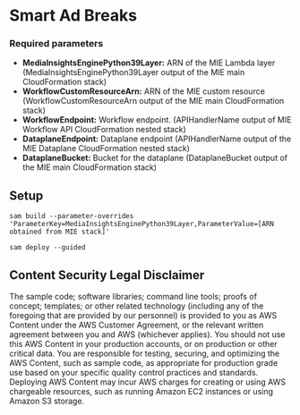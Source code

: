 # Smart Ad Breaks

### Required parameters

- **MediaInsightsEnginePython39Layer:** ARN of the MIE Lambda layer (MediaInsightsEnginePython39Layer output of the MIE main CloudFormation stack)
- **WorkflowCustomResourceArn:** ARN of the MIE custom resource (WorkflowCustomResourceArn output of the MIE main CloudFormation stack)
- **WorkflowEndpoint:** Workflow endpoint. (APIHandlerName output of MIE Workflow API CloudFormation nested stack)
- **DataplaneEndpoint:** Dataplane endpoint (APIHandlerName output of the MIE Dataplane CloudFormation nested stack)
- **DataplaneBucket:** Bucket for the dataplane (DataplaneBucket output of the MIE main CloudFormation stack)

## Setup

```
sam build --parameter-overrides 'ParameterKey=MediaInsightsEnginePython39Layer,ParameterValue=[ARN obtained from MIE stack]'

sam deploy --guided
```

## Content Security Legal Disclaimer
The sample code; software libraries; command line tools; proofs of concept; templates; or other related technology (including any of the foregoing that are provided by our personnel) is provided to you as AWS Content under the AWS Customer Agreement, or the relevant written agreement between you and AWS (whichever applies). You should not use this AWS Content in your production accounts, or on production or other critical data. You are responsible for testing, securing, and optimizing the AWS Content, such as sample code, as appropriate for production grade use based on your specific quality control practices and standards. Deploying AWS Content may incur AWS charges for creating or using AWS chargeable resources, such as running Amazon EC2 instances or using Amazon S3 storage.
